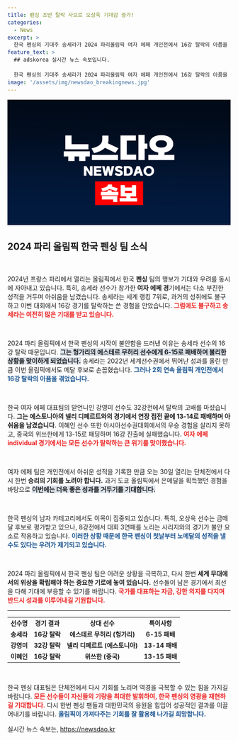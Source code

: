 ```yaml
---
title: 펜싱 초반 탈락 사브르 오상욱 기대감 증가!
categories:
  - News
excerpt: >
  한국 펜싱의 기대주 송세라가 2024 파리올림픽 여자 에페 개인전에서 16강 탈락의 아픔을 겪었다. 이어 강영미와 이혜인도 개인전에서 패배, 단체전에서의 반전을 노린다. 초반부터 불안한 출발이 이어지는 가운데, 남자 사브르 오상욱의 도전에도 비상이 걸렸다!
feature_text: >
  ## adskorea 실시간 뉴스 속보입니다.

  한국 펜싱의 기대주 송세라가 2024 파리올림픽 여자 에페 개인전에서 16강 탈락의 아픔을 겪었다. 이어 강영미와 이혜인도 개인전에서 패배, 단체전에서의 반전을 노린다. 초반부터 불안한 출발이 이어지는 가운데, 남자 사브르 오상욱의 도전에도 비상이 걸렸다!
image: '/assets/img/newsdao_breakingnews.jpg'
---
```


<p><img src="/assets/img/newsdao_breakingnews.jpg" alt="adskorea 속보" /></p>

<h2 data-ke-size="size26">2024 파리 올림픽 한국 펜싱 팀 소식</h2>

<p data-ke-size="size16">&nbsp;</p>

<p>2024년 프랑스 파리에서 열리는 올림픽에서 한국 <b>펜싱</b> 팀의 행보가 기대와 우려를 동시에 자아내고 있습니다. 특히, 송세라 선수가 참가한 <b>여자 에페 경</b>기에서는 다소 부진한 성적을 거두며 아쉬움을 남겼습니다. 송세라는 세계 랭킹 7위로, 과거의 성취에도 불구하고 이번 대회에서 16강 경기를 탈락하는 쓴 경험을 안았습니다. <b><span style="color: #ee2323;">그럼에도 불구하고 송세라는 여전히 많은 기대를 받고 있습니다.</span></b> </p>

<p data-ke-size="size16">&nbsp;</p>

<p>2024 파리 올림픽에서 한국 펜싱의 시작이 불안함을 드러낸 이유는 송세라 선수의 16강 탈락 때문입니다. <b><span style="background-color: #21538527;">그는 헝가리의 에스테르 무허리 선수에게 6-15로 패배하며 불리한 상황을 맞이하게 되었습니다.</span></b> 송세라는 2022년 세계선수권에서 뛰어난 성과를 올린 만큼 이번 올림픽에서도 메달 후보로 손꼽혔습니다. <b><span style="color: #1a5490;">그러나 2회 연속 올림픽 개인전에서 16강 탈락의 아픔을 겪었습니다.</span></b> </p>

<p data-ke-size="size16">&nbsp;</p>

<p>한국 여자 에페 대표팀의 맏언니인 강영미 선수도 32강전에서 탈락의 고배를 마셨습니다. <b>그는 에스토니아의 넬리 디페르트와의 경기에서 연장 접전 끝에 13-14로 패배하며 아쉬움을 남겼습니다.</b> 이혜인 선수 또한 아시아선수권대회에서의 우승 경험을 살리지 못하고, 중국의 위쓰한에게 13-15로 패딩하며 16강 진출에 실패했습니다. <b><span style="color: #ee2323;">여자 에페 individual 경기에서는 모든 선수가 탈락하는 큰 위기를 맞이했습니다.</span></b> </p>

<p data-ke-size="size16">&nbsp;</p>

<p>여자 에페 팀은 개인전에서 아쉬운 성적을 기록한 만큼 오는 30일 열리는 단체전에서 다시 한번 <b>승리의 기회를 노려야 합니다.</b> 과거 도쿄 올림픽에서 은메달을 획득했던 경험을 바탕으로 <b><span style="background-color: #21538527;">이번에는 더욱 좋은 성과를 거두기를 기대합니다.</span></b> </p>

<p data-ke-size="size16">&nbsp;</p>

<p>한국 펜싱의 남자 카테고리에서도 이목이 집중되고 있습니다. 특히, 오상욱 선수는 금메달 후보로 평가받고 있으나, 8강전에서 대회 3연패를 노리는 사리지와의 경기가 불안 요소로 작용하고 있습니다. <b><span style="color: #1a5490;">이러한 상황 때문에 한국 펜싱이 첫날부터 노메달의 성적을 낼 수도 있다는 우려가 제기되고 있습니다.</span></b> </p>

<p data-ke-size="size16">&nbsp;</p>

<p>2024 파리 올림픽에서 한국 펜싱 팀은 어려운 상황을 극복하고, 다시 한번 <b>세계 무대에서의 위상을 확립해야 하는 중요한 기로에 놓여 있습니다.</b> 선수들이 남은 경기에서 최선을 다해 기대에 부응할 수 있기를 바랍니다. <b><span style="color: #ee2323;">국가를 대표하는 자금, 강한 의지를 다지며 반드시 성과를 이루어내길 기원합니다.</span></b> </p>

<hr>

<table style="width:100%; border-collapse:collapse;">
  <tr>
    <td style="text-align: center; height: 17px;"><b>선수명</b></td>
    <td style="text-align: center; height: 17px;"><b>경기 결과</b></td>
    <td style="text-align: center; height: 17px;"><b>상대 선수</b></td>
    <td style="text-align: center; height: 17px;"><b>특이사항</b></td>
  </tr>
  <tr>
    <td style="text-align: center; height: 17px;"><b>송세라</b></td>
    <td style="text-align: center; height: 17px;"><b>16강 탈락</b></td>
    <td style="text-align: center; height: 17px;"><b>에스테르 무허리 (헝가리)</b></td>
    <td style="text-align: center; height: 17px;"><b>6-15 패배</b></td>
  </tr>
  <tr>
    <td style="text-align: center; height: 17px;"><b>강영미</b></td>
    <td style="text-align: center; height: 17px;"><b>32강 탈락</b></td>
    <td style="text-align: center; height: 17px;"><b>넬리 디페르트 (에스토니아)</b></td>
    <td style="text-align: center; height: 17px;"><b>13-14 패배</b></td>
  </tr>
  <tr>
    <td style="text-align: center; height: 17px;"><b>이혜인</b></td>
    <td style="text-align: center; height: 17px;"><b>16강 탈락</b></td>
    <td style="text-align: center; height: 17px;"><b>위쓰한 (중국)</b></td>
    <td style="text-align: center; height: 17px;"><b>13-15 패배</b></td>
  </tr>
</table>

<p data-ke-size="size16">&nbsp;</p>

<p>한국 펜싱 대표팀은 단체전에서 다시 기회를 노리며 역경을 극복할 수 있는 힘을 가지길 바랍니다. <b><span style="color: #ee2323;">모든 선수들이 자신들의 기량을 최대한 발휘하여, 한국 펜싱의 영광을 재현하길 기대합니다.</span></b> 다시 한번 펜싱 팬들과 대한민국의 응원을 힘입어 성공적인 결과를 이끌어내기를 바랍니다. <b><span style="color: #1a5490;">올림픽이 가져다주는 기회를 잘 활용해 나가길 희망합니다.</span></b></p>
실시간 뉴스 속보는, <a href="https://newsdao.kr" rel="dofollow">https://newsdao.kr</a>


